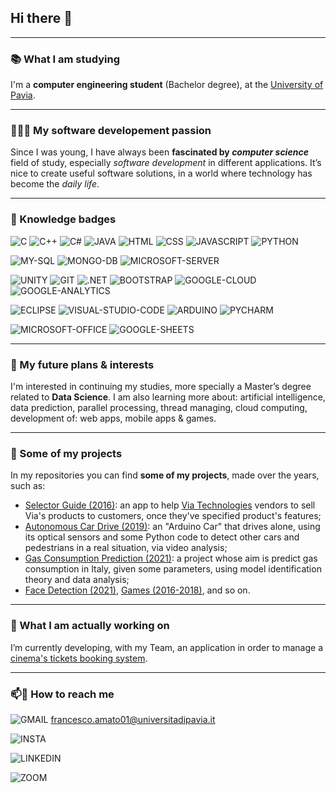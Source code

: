 ## Hi there 👋

<!--
**Amatofrancesco99/Amatofrancesco99** is a ✨ _special_ ✨ repository because its `README.md` (this file) appears on your GitHub profile.
-->

*** 
### 📚 What I am studying
I'm a **computer engineering student** (Bachelor degree), at the [University of Pavia](http://webing.unipv.eu/home/).

***
### 👨🏻‍💻 My software developement passion
Since I was young, I have always been **fascinated by *computer science*** field of study, especially *software development* in different applications.
It’s nice to create useful software solutions, in a world where technology has become the *daily life*.

***
### 🏅 Knowledge badges
![C](https://img.shields.io/badge/C-00599C?style=for-the-badge&logo=c&logoColor=white)
![C++](https://img.shields.io/badge/C%2B%2B-00599C?style=for-the-badge&logo=c%2B%2B&logoColor=white)
![C#](https://img.shields.io/badge/C%23-239120?style=for-the-badge&logo=c-sharp&logoColor=white)
![JAVA](https://img.shields.io/badge/Java-ED8B00?style=for-the-badge&logo=java&logoColor=white)
![HTML](https://img.shields.io/badge/HTML-239120?style=for-the-badge&logo=html5&logoColor=white)
![CSS](https://img.shields.io/badge/CSS-239120?&style=for-the-badge&logo=css3&logoColor=white)
![JAVASCRIPT](https://img.shields.io/badge/JavaScript-F7DF1E?style=for-the-badge&logo=javascript&logoColor=black)
![PYTHON](https://img.shields.io/badge/Python-FFD43B?style=for-the-badge&logo=python&logoColor=darkgreen)

![MY-SQL](https://img.shields.io/badge/MySQL-00000F?style=for-the-badge&logo=mysql&logoColor=white)
![MONGO-DB](https://img.shields.io/badge/MongoDB-4EA94B?style=for-the-badge&logo=mongodb&logoColor=white)
![MICROSOFT-SERVER](https://img.shields.io/badge/Microsoft%20SQL%20Sever-CC2927?style=for-the-badge&logo=microsoft%20sql%20server&logoColor=white)

![UNITY](https://img.shields.io/badge/Unity-100000?style=for-the-badge&logo=unity&logoColor=white)
![GIT](https://img.shields.io/badge/Git-F05032?style=for-the-badge&logo=git&logoColor=white)
![.NET](https://img.shields.io/badge/.NET-5C2D91?style=for-the-badge&logo=dot-net&logoColor=white)
![BOOTSTRAP](https://img.shields.io/badge/Bootstrap-563D7C?style=for-the-badge&logo=bootstrap&logoColor=white)
![GOOGLE-CLOUD](https://img.shields.io/badge/Google_Cloud-4285F4?style=for-the-badge&logo=google-cloud&logoColor=white)
![GOOGLE-ANALYTICS](https://img.shields.io/badge/Google%20Analytics-E37400?style=for-the-badge&logo=google%20analytics&logoColor=white)

![ECLIPSE](https://img.shields.io/badge/Eclipse-2C2255?style=for-the-badge&logo=eclipse&logoColor=white)
![VISUAL-STUDIO-CODE](https://img.shields.io/badge/Visual_Studio_Code-0078D4?style=for-the-badge&logo=visual%20studio%20code&logoColor=white)
![ARDUINO](https://img.shields.io/badge/Arduino_IDE-00979D?style=for-the-badge&logo=arduino&logoColor=white)
![PYCHARM](https://img.shields.io/badge/pycharm-143?style=for-the-badge&logo=pycharm&logoColor=black&color=black&labelColor=green)

![MICROSOFT-OFFICE](https://img.shields.io/badge/Microsoft_Office-D83B01?style=for-the-badge&logo=microsoft-office&logoColor=white)
![GOOGLE-SHEETS](https://img.shields.io/badge/Google%20Sheets-34A853?style=for-the-badge&logo=google-sheets&logoColor=white)

*** 
### 🧐 My future plans & interests
I'm interested in continuing my studies, more specially a Master’s degree related to **Data Science**.
I am also learning more about: artificial intelligence, data prediction, parallel processing, thread managing, cloud computing,  development of: web apps, mobile apps & games.

***
### 🚀 Some of my projects
In my repositories you can find **some of my projects**, made over the years, such as:
- [Selector Guide (2016)](https://github.com/Amatofrancesco99/Selector-Guide): an app to help [Via Technologies](https://www.viatech.com/en/) vendors to sell Via's products to customers, once they've specified product's features;
- [Autonomous Car Drive (2019)](https://github.com/Amatofrancesco99/Autonomous-Car-Drive): an "Arduino Car" that drives alone, using its optical sensors and some Python code to detect other cars and pedestrians in a real situation, via video analysis;
- [Gas Consumption Prediction (2021)](https://github.com/Amatofrancesco99/Gas_consumption-prediction): a project whose aim is predict gas consumption in Italy, given some parameters, using model identification theory and data analysis;
- [Face Detection (2021)](https://github.com/Amatofrancesco99/Face-Detection), [Games (2016-2018)](https://github.com/Amatofrancesco99/Games), and so on.

*** 
### 🔭 What I am actually working on 
I’m currently developing, with my Team, an application in order to manage a [cinema's tickets booking system](https://github.com/IngSW-unipv/Progetto-F21).

***
### 📫📲 How to reach me
![GMAIL](https://img.shields.io/badge/Gmail-D14836?style=for-the-badge&logo=gmail&logoColor=white) francesco.amato01@universitadipavia.it

![INSTA](https://img.shields.io/badge/Instagram-E4405F?style=for-the-badge&logo=instagram&logoColor=white)

![LINKEDIN](https://img.shields.io/badge/LinkedIn-0077B5?style=for-the-badge&logo=linkedin&logoColor=white)

![ZOOM](https://img.shields.io/badge/Zoom-2D8CFF?style=for-the-badge&logo=zoom&logoColor=white)
